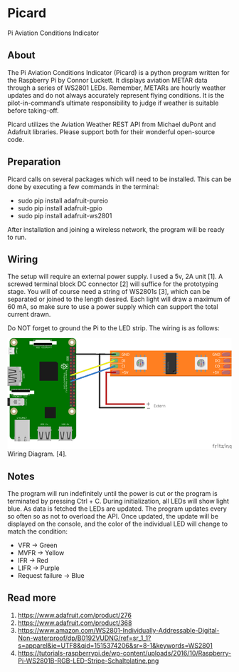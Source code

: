 # Picard
Pi Aviation Conditions Indicator

## About
The Pi Aviation Conditions Indicator (Picard) is a python program written for the Raspberry Pi by Connor Luckett. It displays aviation METAR data through a series of WS2801 LEDs. Remember, METARs are hourly weather updates and do not always accurately represent flying conditions. It is the pilot-in-command’s ultimate responsibility to judge if weather is suitable before taking-off.

Picard utilizes the Aviation Weather REST API from Michael duPont and Adafruit libraries. Please support both for their wonderful open-source code.

## Preparation
Picard calls on several packages which will need to be installed. This can be done by executing a few commands in the terminal:
*	sudo pip install adafruit-pureio
*	sudo pip install adafruit-gpio
*	sudo pip install adafruit-ws2801

After installation and joining a wireless network, the program will be ready to run.

## Wiring
The setup will require an external power supply. I used a 5v, 2A unit [1]. A screwed terminal block DC connector [2] will suffice for the prototyping stage. You will of course need a string of WS2801s [3], which can be separated or joined to the length desired. Each light will draw a maximum of 60 mA, so make sure to use a power supply which can support the total current drawn.

Do NOT forget to ground the Pi to the LED strip. The wiring is as follows:

![Picard](https://github.com/cobelu/Picard/blob/master/picard_wiring.png)
Wiring Diagram. [4].

## Notes
The program will run indefinitely until the power is cut or the program is terminated by pressing Ctrl + C. During initialization, all LEDs will show light blue. As data is fetched the LEDs are updated. The program updates every so often so as not to overload the API. Once updated, the update will be displayed on the console, and the color of the individual LED will change to match the condition:
*	VFR -> Green
*	MVFR -> Yellow
*	IFR -> Red
*	LIFR -> Purple
*	Request failure -> Blue

## Read more
1. https://www.adafruit.com/product/276
2. https://www.adafruit.com/product/368 
3. https://www.amazon.com/WS2801-Individually-Addressable-Digital-Non-waterproof/dp/B0192VUDNG/ref=sr_1_1?s=apparel&ie=UTF8&qid=1515374206&sr=8-1&keywords=WS2801 
4. https://tutorials-raspberrypi.de/wp-content/uploads/2016/10/Raspberry-Pi-WS2801B-RGB-LED-Stripe-Schaltplatine.png
